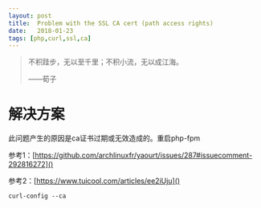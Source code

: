 ```yaml
---
layout: post
title:  Problem with the SSL CA cert (path access rights)
date:   2018-01-23
tags: [php,curl,ssl,ca]
---
```


>   不积跬步，无以至千里；不积小流，无以成江海。
>
>   ——荀子

# 解决方案

此问题产生的原因是ca证书过期或无效造成的。重启php-fpm

参考1：[https://github.com/archlinuxfr/yaourt/issues/287#issuecomment-292816272]()

参考2：[https://www.tuicool.com/articles/ee2iUju]()

```shell
curl-config --ca
```



